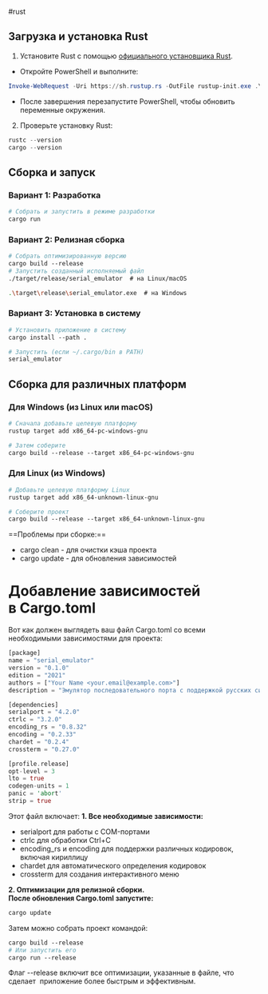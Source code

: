 #rust

## Загрузка и установка Rust

1. Установите Rust с помощью [официального установщика Rust](https://rustup.rs/).

- Откройте PowerShell и выполните:
```powershell
Invoke-WebRequest -Uri https://sh.rustup.rs -OutFile rustup-init.exe .\rustup-init.exe
```
- После завершения перезапустите PowerShell, чтобы обновить переменные окружения.

2. Проверьте установку Rust:

```powershell
rustc --version 
cargo --version
```

## Сборка и запуск

### Вариант 1: Разработка
```bash
# Собрать и запустить в режиме разработки
cargo run
```
### Вариант 2: Релизная сборка
```bash
# Собрать оптимизированную версию
cargo build --release
# Запустить созданный исполняемый файл
./target/release/serial_emulator  # на Linux/macOS

.\target\release\serial_emulator.exe  # на Windows
```
### Вариант 3: Установка в систему

```bash
# Установить приложение в систему
cargo install --path .

# Запустить (если ~/.cargo/bin в PATH)
serial_emulator
```

## Сборка для различных платформ

### Для Windows (из Linux или macOS)
```bash
# Сначала добавьте целевую платформу
rustup target add x86_64-pc-windows-gnu

# Затем соберите
cargo build --release --target x86_64-pc-windows-gnu
```

### Для Linux (из Windows)
```bash
# Добавьте целевую платформу Linux
rustup target add x86_64-unknown-linux-gnu

# Соберите проект
cargo build --release --target x86_64-unknown-linux-gnu
```

==Проблемы при сборке:==
- cargo clean - для очистки кэша проекта
- cargo update - для обновления зависимостей 

# Добавление зависимостей в Cargo.toml

Вот как должен выглядеть ваш файл Cargo.toml со всеми необходимыми зависимостями для проекта:
```rust
[package]
name = "serial_emulator"
version = "0.1.0"
edition = "2021"
authors = ["Your Name <your.email@example.com>"]
description = "Эмулятор последовательного порта с поддержкой русских символов и интерактивным меню"

[dependencies]
serialport = "4.2.0"
ctrlc = "3.2.0"
encoding_rs = "0.8.32"
encoding = "0.2.33"
chardet = "0.2.4"
crossterm = "0.27.0"

[profile.release]
opt-level = 3
lto = true
codegen-units = 1
panic = 'abort'
strip = true
```

Этот файл включает:
**1. Все необходимые зависимости:**
- serialport для работы с COM-портами
- ctrlc для обработки Ctrl+C
- encoding_rs и encoding для поддержки различных кодировок, включая кириллицу
- chardet для автоматического определения кодировок
- crossterm для создания интерактивного меню

**2. Оптимизации для релизной сборки. После обновления Cargo.toml запустите:**
```bash
cargo update
```
 Затем можно собрать проект командой:
```bash
cargo build --release
# Или запустить его
cargo run --release
```

Флаг --release включит все оптимизации, указанные в файле, что сделает  приложение более быстрым и эффективным.